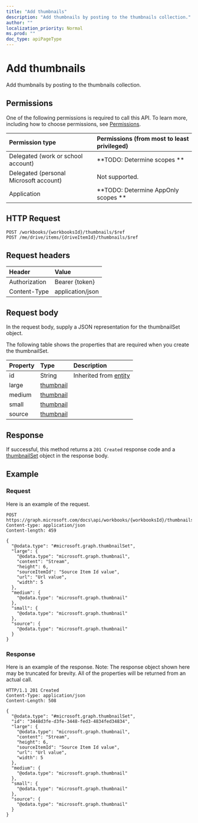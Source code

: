 ```yaml
---
title: "Add thumbnails"
description: "Add thumbnails by posting to the thumbnails collection."
author: ""
localization_priority: Normal
ms.prod: ""
doc_type: apiPageType
---
```


# Add thumbnails

Add thumbnails by posting to the thumbnails collection.

## Permissions
One of the following permissions is required to call this API. To learn more, including how to choose permissions, see [Permissions](/concepts/permissions-reference.md).

|Permission type|Permissions (from most to least privileged)|
|:---|:---|
|Delegated (work or school account)|**TODO: Determine scopes **|
|Delegated (personal Microsoft account)|Not supported.|
|Application|**TODO: Determine AppOnly scopes **|

## HTTP Request
<!-- {
  "blockType": "ignored"
}
-->
``` http
POST /workbooks/{workbooksId}/thumbnails/$ref
POST /me/drive/items/{driveItemId}/thumbnails/$ref
```

## Request headers
|Header|Value|
|:---|:---|
|Authorization|Bearer {token}|
|Content-Type|application/json|

## Request body
In the request body, supply a JSON representation for the thumbnailSet object.

The following table shows the properties that are required when you create the thumbnailSet.

|Property|Type|Description|
|:---|:---|:---|
|id|String| Inherited from [entity](../resources/entity.md)|
|large|[thumbnail](../resources/thumbnail.md)||
|medium|[thumbnail](../resources/thumbnail.md)||
|small|[thumbnail](../resources/thumbnail.md)||
|source|[thumbnail](../resources/thumbnail.md)||



## Response
If successful, this method returns a `201 Created` response code and a [thumbnailSet](../resources/thumbnailset.md) object in the response body.

## Example

### Request
Here is an example of the request.
<!-- {
  "blockType": "request",
  "name": "create_thumbnailset_from_"
}
-->
``` http
POST https://graph.microsoft.com/docs\api/workbooks/{workbooksId}/thumbnails
Content-type: application/json
Content-length: 459

{
  "@odata.type": "#microsoft.graph.thumbnailSet",
  "large": {
    "@odata.type": "microsoft.graph.thumbnail",
    "content": "Stream",
    "height": 6,
    "sourceItemId": "Source Item Id value",
    "url": "Url value",
    "width": 5
  },
  "medium": {
    "@odata.type": "microsoft.graph.thumbnail"
  },
  "small": {
    "@odata.type": "microsoft.graph.thumbnail"
  },
  "source": {
    "@odata.type": "microsoft.graph.thumbnail"
  }
}
```

### Response
Here is an example of the response. Note: The response object shown here may be truncated for brevity. All of the properties will be returned from an actual call.
<!-- {
  "blockType": "response",
  "truncated": true,
  "@odata.type": "microsoft.graph.thumbnailset"
}
-->
``` http
HTTP/1.1 201 Created
Content-Type: application/json
Content-Length: 508

{
  "@odata.type": "#microsoft.graph.thumbnailSet",
  "id": "3448d3fe-d3fe-3448-fed3-4834fed34834",
  "large": {
    "@odata.type": "microsoft.graph.thumbnail",
    "content": "Stream",
    "height": 6,
    "sourceItemId": "Source Item Id value",
    "url": "Url value",
    "width": 5
  },
  "medium": {
    "@odata.type": "microsoft.graph.thumbnail"
  },
  "small": {
    "@odata.type": "microsoft.graph.thumbnail"
  },
  "source": {
    "@odata.type": "microsoft.graph.thumbnail"
  }
}
```

